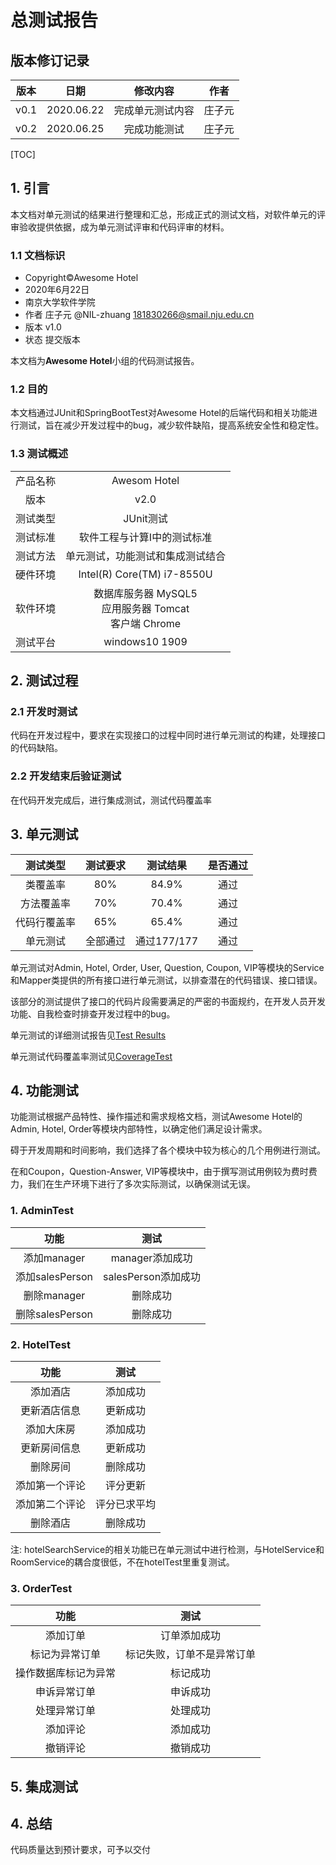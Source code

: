 # 总测试报告

## 版本修订记录

| 版本  |    日期    |     修改内容     |  作者  |
| :---: | :--------: | :--------------: | :----: |
| v0.1  | 2020.06.22 | 完成单元测试内容 | 庄子元 |
| v0.2  | 2020.06.25 |   完成功能测试   | 庄子元 |

[TOC]

## 1. 引言

本文档对单元测试的结果进行整理和汇总，形成正式的测试文档，对软件单元的评审验收提供依据，成为单元测试评审和代码评审的材料。

### 1.1 文档标识

* Copyright©Awesome Hotel
* 2020年6月22日
* 南京大学软件学院
* 作者 庄子元 @NIL-zhuang 181830266@smail.nju.edu.cn
* 版本 v1.0
* 状态 提交版本

本文档为**Awesome Hotel**小组的代码测试报告。

### 1.2 目的

本文档通过JUnit和SpringBootTest对Awesome Hotel的后端代码和相关功能进行测试，旨在减少开发过程中的bug，减少软件缺陷，提高系统安全性和稳定性。

### 1.3 测试概述

|          |                                                              |
| :------: | :----------------------------------------------------------: |
| 产品名称 |                         Awesom Hotel                         |
|   版本   |                             v2.0                             |
| 测试类型 |                          JUnit测试                           |
| 测试标准 |                 软件工程与计算Ⅰ中的测试标准                  |
| 测试方法 |               单元测试，功能测试和集成测试结合               |
| 硬件环境 |                  Intel(R) Core(TM) i7-8550U                  |
| 软件环境 | 数据库服务器 MySQL5<br> 应用服务器 Tomcat <br> 客户端 Chrome |
| 测试平台 |                        windows10 1909                        |

## 2. 测试过程

### 2.1 开发时测试

代码在开发过程中，要求在实现接口的过程中同时进行单元测试的构建，处理接口的代码缺陷。

### 2.2 开发结束后验证测试

在代码开发完成后，进行集成测试，测试代码覆盖率

## 3. 单元测试

|   测试类型   | 测试要求 |  测试结果   | 是否通过 |
| :----------: | :------: | :---------: | :------: |
|   类覆盖率   |   80%    |    84.9%    |   通过   |
|  方法覆盖率  |   70%    |    70.4%    |   通过   |
| 代码行覆盖率 |   65%    |    65.4%    |   通过   |
|   单元测试   | 全部通过 | 通过177/177 |   通过   |

单元测试对Admin, Hotel, Order, User, Question, Coupon, VIP等模块的Service和Mapper类提供的所有接口进行单元测试，以排查潜在的代码错误、接口错误。

该部分的测试提供了接口的代码片段需要满足的严密的书面规约，在开发人员开发功能、自我检查时排查开发过程中的bug。

单元测试的详细测试报告见[Test Results](hotelTest.html)

单元测试代码覆盖率测试见[CoverageTest](CoverageTest/index.html)

## 4. 功能测试

功能测试根据产品特性、操作描述和需求规格文档，测试Awesome Hotel的Admin, Hotel, Order等模块内部特性，以确定他们满足设计需求。

碍于开发周期和时间影响，我们选择了各个模块中较为核心的几个用例进行测试。

在和Coupon，Question-Answer, VIP等模块中，由于撰写测试用例较为费时费力，我们在生产环境下进行了多次实际测试，以确保测试无误。

### 1. AdminTest

|      功能       |        测试         |
| :-------------: | :-----------------: |
|   添加manager   |   manager添加成功   |
| 添加salesPerson | salesPerson添加成功 |
|   删除manager   |      删除成功       |
| 删除salesPerson |      删除成功       |

### 2. HotelTest

|      功能      |     测试     |
| :------------: | :----------: |
|    添加酒店    |   添加成功   |
|  更新酒店信息  |   更新成功   |
|   添加大床房   |   添加成功   |
|  更新房间信息  |   更新成功   |
|    删除房间    |   删除成功   |
| 添加第一个评论 |   评分更新   |
| 添加第二个评论 | 评分已求平均 |
|    删除酒店    |   删除成功   |

注: hotelSearchService的相关功能已在单元测试中进行检测，与HotelService和RoomService的耦合度很低，不在hotelTest里重复测试。

### 3. OrderTest

|         功能         |            测试            |
| :------------------: | :------------------------: |
|       添加订单       |        订单添加成功        |
|    标记为异常订单    | 标记失败，订单不是异常订单 |
| 操作数据库标记为异常 |          标记成功          |
|     申诉异常订单     |          申诉成功          |
|     处理异常订单     |          处理成功          |
|       添加评论       |          添加成功          |
|       撤销评论       |          撤销成功          |

## 5. 集成测试

## 4. 总结

代码质量达到预计要求，可予以交付
